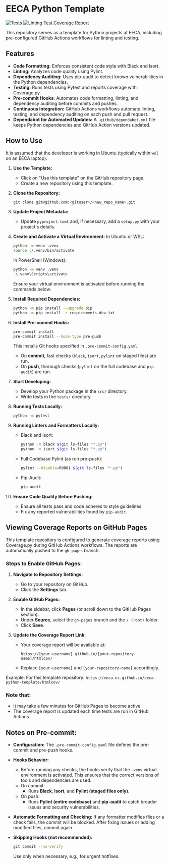 # EECA Python Template

![Tests](https://github.com/EECA-NZ/eeca-python-template/actions/workflows/python-tests.yml/badge.svg)
![Linting](https://github.com/EECA-NZ/eeca-python-template/actions/workflows/pylint.yml/badge.svg)
[Test Coverage Report](https://eeca-nz.github.io/eeca-python-template/htmlcov)

This repository serves as a template for Python projects at EECA, including pre-configured GitHub Actions workflows for linting and testing.

## Features
*   **Code Formatting:** Enforces consistent code style with Black and Isort.
*   **Linting:** Analyzes code quality using Pylint.
*   **Dependency Auditing:** Uses pip-audit to detect known vulnerabilities in the Python dependencies.
*   **Testing:** Runs tests using Pytest and reports coverage with Coverage.py.
*   **Pre-commit Hooks:** Automates code formatting, linting, and dependency auditing before commits and pushes.
*   **Continuous Integration:** GitHub Actions workflows automate linting, testing, and dependency auditing on each push and pull request.
*   **Dependabot for Automated Updates:** A `.github/dependabot.yml` file keeps Python dependencies and GitHub Action versions updated.

## How to Use
It is assumed that the developer is working in Ubuntu (typically within `wsl` on an EECA laptop).

1.  **Use the Template:**
    *   Click on "Use this template" on the GitHub repository page.
    *   Create a new repository using this template.

2.  **Clone the Repository:**
    ```bash
    git clone git@github.com:<gituser>/<new_repo_name>.git
    ```

3.  **Update Project Metadata:**
    *   Update `pyproject.toml` and, if necessary, add a `setup.py` with your project's details.

4.  **Create and Activate a Virtual Environment:**
    In Ubuntu or WSL:
    ```bash
    python -m venv .venv
    source ./.venv/bin/activate
    ```
    In PowerShell (Windows):
    ```bash
    python -m venv .venv
    .\.venv\Scripts\activate
    ```
    Ensure your virtual environment is activated before running the commands below.

5.  **Install Required Dependencies:**
    ```bash
    python -m pip install --upgrade pip
    python -m pip install -r requirements-dev.txt
    ```

6.  **Install Pre-commit Hooks:**
    ```bash
    pre-commit install
    pre-commit install --hook-type pre-push
    ```

    This installs Git hooks specified in `.pre-commit-config.yaml`:
    *   On **commit**, fast checks (`black`, `isort`, `pylint` on staged files) are run.
    *   On **push**, thorough checks (`pylint` on the full codebase and `pip-audit`) are run.

7.  **Start Developing:**
    *   Develop your Python package in the `src/` directory.
    *   Write tests in the `tests/` directory.

8.  **Running Tests Locally:**
    ```bash
    python -m pytest
    ```

9.  **Running Linters and Formatters Locally:**
    *   Black and Isort:
        ```bash
        python -m black $(git ls-files "*.py")
        python -m isort $(git ls-files "*.py")
        ```
    *   Full Codebase Pylint (as run pre-push):
        ```bash
        pylint --disable=R0801 $(git ls-files "*.py")
        ```
    *   Pip-Audit:
        ```bash
        pip-audit
        ```

10. **Ensure Code Quality Before Pushing:**
    *   Ensure all tests pass and code adheres to style guidelines.
    *   Fix any reported vulnerabilities found by `pip-audit`.


## Viewing Coverage Reports on GitHub Pages
This template repository is configured to generate coverage reports using Coverage.py during GitHub Actions workflows. The reports are automatically pushed to the `gh-pages` branch.

### Steps to Enable GitHub Pages:

1.  **Navigate to Repository Settings:**
    *   Go to your repository on GitHub.
    *   Click the **Settings** tab.

2.  **Enable GitHub Pages:**
    *   In the sidebar, click **Pages** (or scroll down to the GitHub Pages section).
    *   Under **Source**, select the `gh-pages` branch and the `/ (root)` folder.
    *   Click **Save**.

3.  **Update the Coverage Report Link:**
    *   Your coverage report will be available at:
        ```
        https://[your-username].github.io/[your-repository-name]/htmlcov/
        ```
    *   Replace `[your-username]` and `[your-repository-name]` accordingly.

Example: For this template repository:
`https://eeca-nz.github.io/eeca-python-template/htmlcov/`

### Note that:

*   It may take a few minutes for GitHub Pages to become active.
*   The coverage report is updated each time tests are run in GitHub Actions.

## Notes on Pre-commit:
*   **Configuration:** The `.pre-commit-config.yaml` file defines the pre-commit and pre-push hooks.
*   **Hooks Behavior:**

    *   Before running any checks, the hooks verify that the `.venv` virtual environment is activated. This ensures that the correct versions of tools and dependencies are used.
    *   On commit:
        *   Runs **Black**, **Isort**, and **Pylint (staged files only)**.
    *   On push:
        *   Runs **Pylint (entire codebase)** and **pip-audit** to catch broader issues and security vulnerabilities.

*   **Automatic Formatting and Checking:**
    If any formatter modifies files or a check fails, the commit will be blocked. After fixing issues or adding modified files, commit again.

*   **Skipping Hooks (not recommended):**
    ```bash
    git commit --no-verify
    ```

    Use only when necessary, e.g., for urgent hotfixes.
